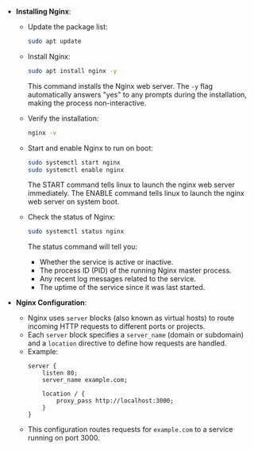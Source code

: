 - **Installing Nginx**:  
  - Update the package list:  
    ```bash
    sudo apt update
    ```
    
  - Install Nginx:  
    ```bash
    sudo apt install nginx -y
    ```
    This command installs the Nginx web server. The `-y` flag automatically answers "yes" to any prompts during the installation, making the process non-interactive.

  - Verify the installation:  
    ```bash
    nginx -v
    ```
    
  - Start and enable Nginx to run on boot:  
    ```bash
    sudo systemctl start nginx
    sudo systemctl enable nginx 
    ```
    The START command tells linux to launch the nginx web server immediately.
    The ENABLE command tells linux to launch the nginx web server on system boot.

  - Check the status of Nginx:  
    ```bash
    sudo systemctl status nginx
    ```
    The status command will tell you:  
      - Whether the service is active or inactive.  
      - The process ID (PID) of the running Nginx master process.  
      - Any recent log messages related to the service.  
      - The uptime of the service since it was last started.  

  
- **Nginx Configuration**:  
  - Nginx uses `server` blocks (also known as virtual hosts) to route incoming HTTP requests to different ports or projects.  
  - Each `server` block specifies a `server_name` (domain or subdomain) and a `location` directive to define how requests are handled.  
  - Example:  
    ```nginx
    server {
        listen 80;
        server_name example.com;

        location / {
            proxy_pass http://localhost:3000;
        }
    }
    ```
  - This configuration routes requests for `example.com` to a service running on port 3000.